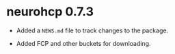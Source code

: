 # neurohcp 0.7.3

* Added a `NEWS.md` file to track changes to the package.

* Added FCP and other buckets for downloading.

